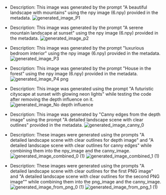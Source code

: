 - Description: This image was generated by the prompt "A beautiful landscape with mountains" using the npy image (6.npy) provided in the metadata.
![generated_image_P1](https://github.com/user-attachments/assets/0b45528e-63c6-4d82-a2ca-b0389de49b2d)


- Description: This image was generated by the prompt "A serene mountain landscape at sunset" using the npy image (6.npy) provided in the metadata.
![generated_image_p2](https://github.com/user-attachments/assets/4a81e035-f275-496b-81a5-557f3ce234da)


- Description: This image was generated by the prompt "luxurious bedroom interior" using the npy image (6.npy) provided in the metadata.
![generated_image_P3](https://github.com/user-attachments/assets/869a7195-cc24-4f6a-94b0-6ed2eb58a27d)


- Description: This image was generated by the prompt "House in the forest" using the npy image (6.npy) provided in the metadata.
![generated_image_P4 png](https://github.com/user-attachments/assets/cafd1394-aa5a-4ad5-b446-f066bb405a96)


- Description: This image was generated using the prompt "A futuristic cityscape at sunset with glowing neon lights" while testing the code after removing the depth influence on it.
![generated_image_No depth influence](https://github.com/user-attachments/assets/0575bb8e-9393-4da6-a4c7-a846c0d6a72c)


- Description: This image was generated by "Canny edges from the depth image" using the prompt "A detailed landscape scene with clear outlines" provided in the metadata.
![generated_image_canny_0](https://github.com/user-attachments/assets/d8ffbaaf-d892-4f62-a8f2-24a8b6b98e3e)



- Description: These images were generated using the prompts "A detailed landscape scene with clear outlines for depth image" and "A detailed landscape scene with clear outlines for canny edges" while combining them into the npy_image and the canny_image.
![generated_image_combined_0 (1)](https://github.com/user-attachments/assets/89acaed2-0d67-4fe1-b1ae-59711ff21efe)
![generated_image_combined_1 (1)](https://github.com/user-attachments/assets/2a6fd885-f0c4-4034-91ba-287d0f152073)


- Description: These images were generated using the prompts "A detailed landscape scene with clear outlines for the first PNG image" and "A detailed landscape scene with clear outlines for the second PNG image"" while combining them into the png_image and the canny_image.
![generated_image_from_png_0 (1)](https://github.com/user-attachments/assets/1558cded-8493-4238-991d-50f097776214)
![generated_image_from_png_1 (1)](https://github.com/user-attachments/assets/44ced2eb-9437-4d6e-928a-5ae50c41dfa8)
